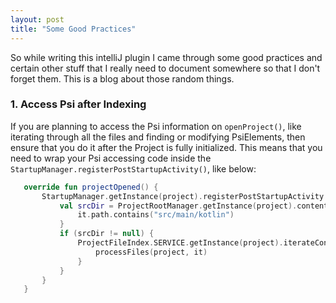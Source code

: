 ```yaml
---
layout: post
title: "Some Good Practices"
---
```

So while writing this intelliJ plugin I came through some good practices and certain other stuff that I really need to
document somewhere so that I don't forget them. This is a blog about those random things.

### 1. Access Psi after Indexing<br>
If you are planning to access the Psi information on `openProject()`, like iterating through all the files and finding or
 modifying PsiElements, then ensure that you do it after the Project is fully initialized. This means that you need to 
 wrap your Psi accessing code inside the `StartupManager.registerPostStartupActivity()`, like below:
 ```kotlin
    override fun projectOpened() {
        StartupManager.getInstance(project).registerPostStartupActivity {
            val srcDir = ProjectRootManager.getInstance(project).contentSourceRoots.find {
                it.path.contains("src/main/kotlin")
            }
            if (srcDir != null) {
                ProjectFileIndex.SERVICE.getInstance(project).iterateContentUnderDirectory(srcDir) {
                    processFiles(project, it)
                }
            }
        }
    }
```